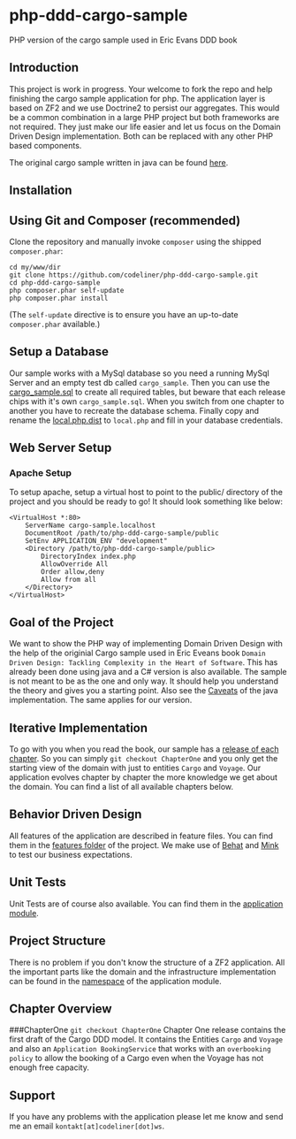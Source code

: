 php-ddd-cargo-sample
====================

PHP version of the cargo sample used in Eric Evans DDD book

Introduction
------------
This project is work in progress. Your welcome to fork the repo and help finishing the cargo sample application for php.
The application layer is based on ZF2 and we use Doctrine2 to persist our aggregates. 
This would be a common combination in a large PHP project but both frameworks are not required. They just make our life easier 
and let us focus on the Domain Driven Design implementation. Both can be replaced with any other PHP based components.

The original cargo sample written in java can be found [here](http://dddsample.sourceforge.net/).

Installation
------------

Using Git and Composer (recommended)
-----------------------------------
Clone the repository and manually invoke `composer` using the shipped
`composer.phar`:

    cd my/www/dir
    git clone https://github.com/codeliner/php-ddd-cargo-sample.git
    cd php-ddd-cargo-sample
    php composer.phar self-update
    php composer.phar install

(The `self-update` directive is to ensure you have an up-to-date `composer.phar`
available.)

Setup a Database
----------------
Our sample works with a MySql database so you need a running MySql Server and an
empty test db called `cargo_sample`. Then you can use the [cargo_sample.sql](https://github.com/codeliner/php-ddd-cargo-sample/blob/master/scripts/cargo_sample.sql) to create all
required tables, but beware that each release chips with it's own `cargo_sample.sql`.
When you switch from one chapter to another you have to recreate the database schema.
Finally copy and rename the [local.php.dist](https://github.com/codeliner/php-ddd-cargo-sample/blob/master/config/autoload/local.php.dist) to `local.php`
and fill in your database credentials.

Web Server Setup
----------------

### Apache Setup

To setup apache, setup a virtual host to point to the public/ directory of the
project and you should be ready to go! It should look something like below:

    <VirtualHost *:80>
        ServerName cargo-sample.localhost
        DocumentRoot /path/to/php-ddd-cargo-sample/public
        SetEnv APPLICATION_ENV "development"
        <Directory /path/to/php-ddd-cargo-sample/public>
            DirectoryIndex index.php
            AllowOverride All
            Order allow,deny
            Allow from all
        </Directory>
    </VirtualHost>

Goal of the Project
-------------------
We want to show the PHP way of implementing Domain Driven Design with the help of
the originial Cargo sample used in Eric Eveans book 
`Domain Driven Design: Tackling Complexity in the Heart of Software`.
This has already been done using java and a C# version is also available.
The sample is not meant to be as the one and only way. It should help you understand the theory
and gives you a starting point. Also see the [Caveats](http://dddsample.sourceforge.net/) of the 
java implementation. The same applies for our version. 

Iterative Implementation
------------------------
To go with you when you read the book, our sample has a [release of each chapter](https://github.com/codeliner/php-ddd-cargo-sample#chapter-overview). So you can
simply `git checkout ChapterOne` and you only get the starting view of the domain
with just to entities `Cargo` and `Voyage`. Our application evolves chapter by chapter
the more knowledge we get about the domain. You can find a list of all available chapters below.

Behavior Driven Design
----------------------
All features of the application are described in feature files. You can find them in
the [features folder](https://github.com/codeliner/php-ddd-cargo-sample/tree/master/features) of the project.
We make use of [Behat](http://behat.org/) and [Mink](http://mink.behat.org/) to test our
business expectations. 

Unit Tests
----------
Unit Tests are of course also available. You can find them in the [application module](https://github.com/codeliner/php-ddd-cargo-sample/tree/master/module/Application/tests).

Project Structure
-----------------
There is no problem if you don't know the structure of a ZF2 application. All the important
parts like the domain and the infrastructure implementation can be found in the [namespace](https://github.com/codeliner/php-ddd-cargo-sample/tree/master/module/Application/src/Application) of the application module.

Chapter Overview
----------------

###ChapterOne
`git checkout ChapterOne`
Chapter One release contains the first draft of the Cargo DDD model. 
It contains the Entities `Cargo` and `Voyage` and also an `Application BookingService` that works with an `overbooking policy` 
to allow the booking of a Cargo even when the Voyage has not enough free capacity.

Support
-------
If you have any problems with the application please let me know and send me an email `kontakt[at]codeliner[dot]ws`.

